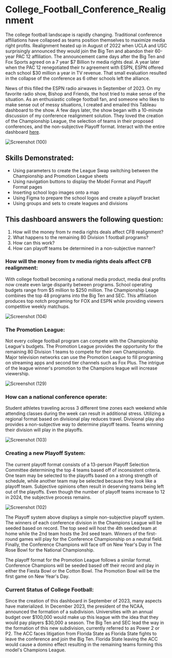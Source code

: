 # College_Football_Conference_Realignment
The college football landscape is rapidly changing. Traditional conference affiliations have collapsed as teams position themselves to maximize media right profits. Realignment heated up in August of 2022 when UCLA and USC surprisingly announced they would join the Big Ten and abandon their 60-year PAC 12 affiliation. The announcement came days after the Big Ten and Fox Sports agreed on a 7 year $7 Billion tv media rights deal. A year later when the PAC 12 renegotiated their tv agreement with ESPN, ESPN offered each school $30 million a year in TV revenue. That small evaluation resulted in the collapse of the conference as 6 other schools left the alliance.  

News of this filled the ESPN radio airwaves in September of 2023. On my favorite radio show, Bishop and Friends, the host tried to make sense of the situation. As an enthusiastic college football fan, and someone who likes to make sense out of messy situations, I created and emailed this Tableau dashboard to the show. A few days later, the show began with a 10-minute discussion of my conference realignment solution. They loved the creation of the Championship League, the selection of teams in their proposed conferences, and the non-subjective Playoff format. Interact with the entire dashboard [here](https://public.tableau.com/app/profile/bryan.hamilton27/viz/CollegeFootballConferenceRealignmentModel/MainPage).

![Screenshot (100)](https://github.com/bhammy27/College_Football_Conference_Realignment/assets/154477061/fec8ecc2-953b-4f29-9daa-cc70c3783e30)

## Skills Demonstrated:
- Using parameters to create the League Swap switching between the Championship and Promotion League sheets
- Using navigation buttons to display the Model Format and Playoff Format pages
- Inserting school logo images onto a map
- Using Figma to prepare the school logos and create a playoff bracket
- Using groups and sets to create leagues and divisions

## This dashboard answers the following question:
1.  How will the money from tv media rights deals affect CFB realignment?
2.  What happens to the remaining 80 Division 1 football programs?
3.  How can this work?
4.  How can playoff teams be determined in a non-subjective manner?

### How will the money from tv media rights deals affect CFB realignment: 
With college football becoming a national media product, media deal profits now create even large disparity between programs. School operating budgets range from $5 million to $250 million. The Championship Leage combines the top 48 programs into the Big Ten and SEC. This affiliation produces top notch programing for FOX and ESPN while providing viewers competitive weekly matchups.  

![Screenshot (104)](https://github.com/bhammy27/College_Football_Conference_Realignment/assets/154477061/e53b2ab1-f2ee-423f-87ff-707057d6cb0d)


### The Promotion League:
Not every college football program can compete with the Championship League's budgets. The Promotion League provides the opportunity for the remaining 80 Division 1 teams to compete for their own Championship. Major television networks can use the Promotion League to fill programing on streaming apps and second tier channels such as Fox Plus. The intrigue of the league winner's promotion to the Champions league will increase viewership.

![Screenshot (129)](https://github.com/bhammy27/College_Football_Conference_Realignment/assets/154477061/611870f3-b957-43b1-909d-6450744d19be)

### How can a national conference operate:
Student athletes traveling across 3 different time zones each weekend while attending classes during the week can result in additional stress. Utilizing a regional format based on divisional play reduces travel. 
 Divisional play also provides a non-subjective way to determine playoff teams. Teams winning their division will play in the playoffs.  

![Screenshot (103)](https://github.com/bhammy27/College_Football_Conference_Realignment/assets/154477061/3b437e54-c39e-4f54-950c-4eccd169ac4e)


### Creating a new Playoff System:
The current playoff format consists of a 13-person Playoff Selection Committee determining the top 4 teams based off of inconsistent criteria. One team may be selected to the playoffs based on a strong strength of schedule, while another team may be selected because they look like a playoff team. Subjective opinions often result in deserving teams being left out of the playoffs. Even though the number of playoff teams increase to 12 in 2024, the subjective process remains.

![Screenshot (102)](https://github.com/bhammy27/College_Football_Conference_Realignment/assets/154477061/d4aa8c90-74c7-44f7-97e9-1ca882114a25)


The Playoff system above displays a simple non-subjective playoff system. The winners of each conference division in the Champions League will be seeded based on record. The top seed will host the 4th seeded team at home while the 2nd team hosts the 3rd seed team. Winners of the first-round games will play for the Conference Championship on a neutral field. Finally, the Conference Champions will face off on New Year's Day in The Rose Bowl for the National Championship.  

The playoff format for the Promotion League follows a similar format. Conference Champions will be seeded based off their record and play in either the Fiesta Bowl or the Cotton Bowl. The Promotion Bowl will be the first game on New Year's Day.  

### Current Status of College Football:
Since the creation of this dashboard in September of 2023, many aspects have materialized. In December 2023, the president of the NCAA, announced the formation of a subdivision. Universities with an annual budget over $100,000 would make up this league with the idea that they would pay players $30,000 a season. The Big Ten and SEC lead the way in the formation of this new subdivision, currently referred to as Power 2 or P2. The ACC faces litigation from Florida State as Florida State fights to leave the conference and join the Big Ten. Florida State leaving the ACC would cause a domino effect resulting in the remaining teams forming this model's Champions League. 
